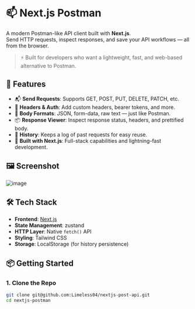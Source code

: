 # 📫 Next.js Postman

A modern Postman-like API client built with **Next.js**.  
Send HTTP requests, inspect responses, and save your API workflows — all from the browser.

> ⚡ Built for developers who want a lightweight, fast, and web-based alternative to Postman.

## 🚀 Features

- 📬 **Send Requests**: Supports GET, POST, PUT, DELETE, PATCH, etc.
- 🔐 **Headers & Auth**: Add custom headers, bearer tokens, and more.
- 🧾 **Body Formats**: JSON, form-data, raw text — just like Postman.
- 📦 **Response Viewer**: Inspect response status, headers, and prettified body.
- 💾 **History**: Keeps a log of past requests for easy reuse.
- 🎯 **Built with Next.js**: Full-stack capabilities and lightning-fast development.

## 🖼️ Screenshot
![image](https://github.com/user-attachments/assets/cbc49d21-1fe9-47ad-8401-6bef87bb7f77)

## 🛠️ Tech Stack

- **Frontend**: [Next.js](https://nextjs.org/)
- **State Management**: zustand
- **HTTP Layer**: Native `fetch()` API
- **Styling**: Tailwind CSS
- **Storage**: LocalStorage (for history persistence)

## 📦 Getting Started

### 1. Clone the Repo

```bash
git clone git@github.com:Limeless04/nextjs-post-api.git
cd nextjs-postman
